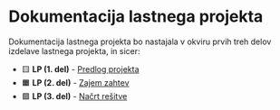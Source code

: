 # Dokumentacija lastnega projekta

Dokumentacija lastnega projekta bo nastajala v okviru prvih treh delov izdelave lastnega projekta, in sicer:

* :yellow_square: **LP (1. del)** - [Predlog projekta](predlog-projekta)
* :orange_square: **LP (2. del)** - [Zajem zahtev](zajem-zahtev)
* :green_square: **LP (3. del)** - [Načrt rešitve](nacrt)
